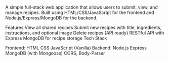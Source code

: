 A simple full-stack web application that allows users to submit, view, and manage recipes. Built using HTML/CSS/JavaScript for the frontend and Node.js/Express/MongoDB for the backend.

Features
View all shared recipes
Submit new recipes with title, ingredients, instructions, and optional image
Delete recipes (API ready)
RESTful API with Express
MongoDB for recipe storage
Tech Stack

Frontend:
HTML
CSS
JavaScript (Vanilla)
Backend:
Node.js
Express
MongoDB (with Mongoose)
CORS, Body-Parser


